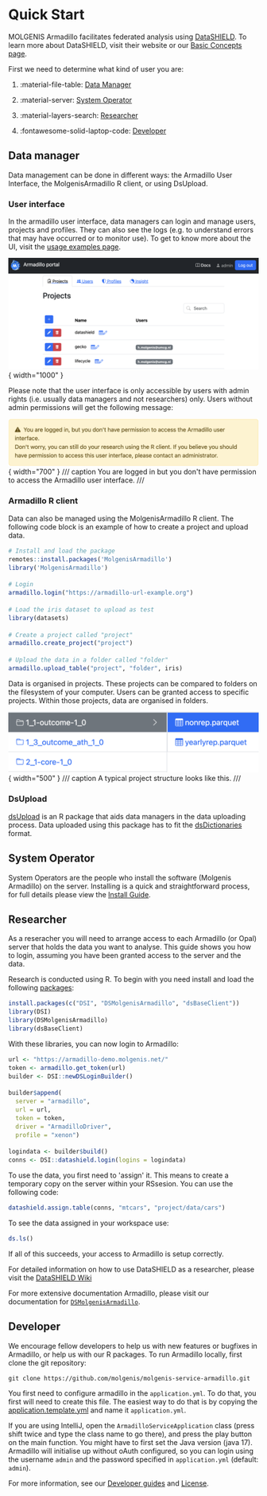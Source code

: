 # Quick Start 
MOLGENIS Armadillo facilitates federated analysis using <a href="https://datashield.org/" target="_blank">DataSHIELD</a>. 
To learn more about DataSHIELD, visit their website or our <a href="/pages/basic_concepts/" >Basic Concepts page</a>.

First we need to determine what kind of user you are:

1. :material-file-table: [Data Manager](#data-manager)

2. :material-server: [System Operator](#system-operator)

3. :material-layers-search: [Researcher](#researcher)

4. :fontawesome-solid-laptop-code: [Developer](#developer)

## Data manager
Data management can be done in different ways: the Armadillo User Interface, the MolgenisArmadillo R client, or using DsUpload. 

### User interface
In the armadillo user interface, data managers can login and manage users, projects and profiles. They can also see the logs (e.g. to understand errors that may have occurred or to monitor use). To get to know more about the UI, visit the [usage examples page](examples_usage.md).

![ui-projects.png](../img/ui-projects.png){ width="1000" }

Please note that the user interface is only accessible by users with admin rights (i.e. usually data managers and not researchers) only. Users without admin permissions will get the following message:

![Warning message for non admin users](../img/ui-non-admin-message.png){ width="700" }
/// caption
You are logged in but you don't have permission to access the Armadillo user interface.
///

### Armadillo R client
Data can also be managed using the MolgenisArmadillo R client. The following code block is an example of how to create a project
and upload data. 

```R
# Install and load the package
remotes::install.packages('MolgenisArmadillo')
library('MolgenisArmadillo')

# Login
armadillo.login("https://armadillo-url-example.org")

# Load the iris dataset to upload as test
library(datasets)

# Create a project called "project"
armadillo.create_project("project")

# Upload the data in a folder called "folder"
armadillo.upload_table("project", "folder", iris)
```

Data is organised in projects. These projects can be compared to folders on the filesystem of your computer. 
Users can be granted access to specific projects. Within those projects, data are organised in folders.

![Project file structure](../img/project-file-structure.png){ width="500" }
/// caption
A typical project structure looks like this.
///


### DsUpload
[dsUpload](https://lifecycle-project.github.io/ds-upload/) is an R package that aids data managers in the data uploading
process. Data uploaded using this package has to fit the 
[dsDictionaries](ttps://github.com/lifecycle-project/ds-dictionaries/blob/master/README.md) format. 

## System Operator
System Operators are the people who install the software (Molgenis Armadillo) on the server. Installing is a quick and straightforward process, for full details please view the [Install Guide](../pages/install_management/index.md).

## Researcher
As a reseracher you will need to arrange access to each Armadillo (or Opal) server that holds the data you want to analyse. 
This guide shows you how to login, assuming you have been granted access to the server and the data. 

Research is conducted using R. To begin with you need install and load the following [packages](basic_concepts.md#datashield-packages-and-their-use):

```R
install.packages(c("DSI", "DSMolgenisArmadillo", "dsBaseClient"))
library(DSI)
library(DSMolgenisArmadillo)
library(dsBaseClient)
```
With these libraries, you can now login to Armadillo:
```R
url <- "https://armadillo-demo.molgenis.net/"
token <- armadillo.get_token(url)
builder <- DSI::newDSLoginBuilder()

builder$append(
  server = "armadillo",
  url = url,
  token = token,
  driver = "ArmadilloDriver",
  profile = "xenon")
  
logindata <- builder$build()
conns <- DSI::datashield.login(logins = logindata)
```
To use the data, you first need to 'assign' it. This means to create a temporary copy on the server within your RSsesion. You can use the following code:
```R
datashield.assign.table(conns, "mtcars", "project/data/cars")
```
To see the data assigned in your workspace use:
```R
ds.ls()
```

If all of this succeeds, your access to Armadillo is setup correctly. 

For detailed information on how to use DataSHIELD as a researcher, please visit the [DataSHIELD Wiki](https://wiki.datashield.org/en/opmanag/private/researcher/intro)

For more extensive documentation Armadillo, please visit our documentation for [`DSMolgenisArmadillo`](https://molgenis.github.io/molgenis-r-datashield/).

## Developer
We encourage fellow developers to help us with new features or bugfixes in Armadillo, or help us with our R 
packages. To run Armadillo locally, first clone the git repository:
```shell
git clone https://github.com/molgenis/molgenis-service-armadillo.git
```
You first need to configure armadillo in the `application.yml`. To do that, you first will need to create this file. 
The easiest way to do that is by copying the 
[application.template.yml](https://github.com/molgenis/molgenis-service-armadillo/blob/master/application.template.yml)
and name it `application.yml`. 

If you are using IntelliJ, open the `ArmadilloServiceApplication` class (press shift twice and type the class name to go
there), and press the play button on the main function. You might have to first set the Java version (java 17). Armadillo 
will initialise up without oAuth configured, so you can login using the username `admin` and the password specified in 
`application.yml` (default: `admin`). 

For more information, see our [Developer guides](dev_guides.md) and [License](license.md). 
